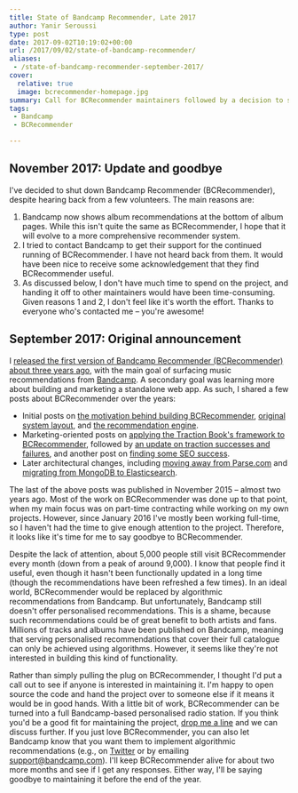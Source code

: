 ```yaml
---
title: State of Bandcamp Recommender, Late 2017
author: Yanir Seroussi
type: post
date: 2017-09-02T10:19:02+00:00
url: /2017/09/02/state-of-bandcamp-recommender/
aliases:
 - /state-of-bandcamp-recommender-september-2017/
cover:
  relative: true
  image: bcrecommender-homepage.jpg
summary: Call for BCRecommender maintainers followed by a decision to shut it down, as I don't have enough time and Bandcamp now offers recommendations.
tags:
 - Bandcamp
 - BCRecommender

---
```

## November 2017: Update and goodbye

I've decided to shut down Bandcamp Recommender (BCRecommender), despite hearing back from a few volunteers. The main reasons are:

  1. Bandcamp now shows album recommendations at the bottom of album pages. While this isn't quite the same as BCRecommender, I hope that it will evolve to a more comprehensive recommender system.
  2. I tried to contact Bandcamp to get their support for the continued running of BCRecommender. I have not heard back from them. It would have been nice to receive some acknowledgement that they find BCRecommender useful.
  3. As discussed below, I don't have much time to spend on the project, and handing it off to other maintainers would have been time-consuming. Given reasons 1 and 2, I don't feel like it's worth the effort. Thanks to everyone who's contacted me &ndash; you're awesome!

## September 2017: Original announcement

I [released the first version of Bandcamp Recommender (BCRecommender) about three years ago][1], with the main goal of surfacing music recommendations from [Bandcamp][2]. A secondary goal was learning more about building and marketing a standalone web app. As such, I shared a few posts about BCRecommender over the years:

  * Initial posts on [the motivation behind building BCRecommender][1], [original system layout][3], and [the recommendation engine][4].
  * Marketing-oriented posts on [applying the Traction Book's framework to BCRecommender][5], followed by [an update on traction successes and failures][6], and another post on [finding some SEO success][7].
  * Later architectural changes, including [moving away from Parse.com][8] and [migrating from MongoDB to Elasticsearch][9].

The last of the above posts was published in November 2015 &ndash; almost two years ago. Most of the work on BCRecommender was done up to that point, when my main focus was on part-time contracting while working on my own projects. However, since January 2016 I've mostly been working full-time, so I haven't had the time to give enough attention to the project. Therefore, it looks like it's time for me to say goodbye to BCRecommender.

Despite the lack of attention, about 5,000 people still visit BCRecommender every month (down from a peak of around 9,000). I know that people find it useful, even though it hasn't been functionally updated in a long time (though the recommendations have been refreshed a few times). In an ideal world, BCRecommender would be replaced by algorithmic recommendations from Bandcamp. But unfortunately, Bandcamp still doesn't offer personalised recommendations. This is a shame, because such recommendations could be of great benefit to both artists and fans. Millions of tracks and albums have been published on Bandcamp, meaning that serving personalised recommendations that cover their full catalogue can only be achieved using algorithms. However, it seems like they're not interested in building this kind of functionality.

Rather than simply pulling the plug on BCRecommender, I thought I'd put a call out to see if anyone is interested in maintaining it. I'm happy to open source the code and hand the project over to someone else if it means it would be in good hands. With a little bit of work, BCRecommender can be turned into a full Bandcamp-based personalised radio station. If you think you'd be a good fit for maintaining the project, [drop me a line][10] and we can discuss further. If you just love BCRecommender, you can also let Bandcamp know that you want them to implement algorithmic recommendations (e.g., on [Twitter][11] or by emailing support@bandcamp.com). I'll keep BCRecommender alive for about two more months and see if I get any responses. Either way, I'll be saying goodbye to maintaining it before the end of the year.

 [1]: https://yanirseroussi.com/2014/08/30/building-a-bandcamp-recommender-system-part-1-motivation/
 [2]: https://bandcamp.com/
 [3]: https://yanirseroussi.com/2014/09/07/building-a-recommender-system-on-a-shoestring-budget/
 [4]: https://yanirseroussi.com/2014/09/19/bandcamp-recommendation-and-discovery-algorithms/
 [5]: https://yanirseroussi.com/2014/09/24/applying-the-traction-books-bullseye-framework-to-bcrecommender/
 [6]: https://yanirseroussi.com/2014/11/05/bcrecommender-traction-update/
 [7]: https://yanirseroussi.com/2014/12/15/seo-mostly-about-showing-up/
 [8]: https://yanirseroussi.com/2015/07/31/goodbye-parse-com/
 [9]: https://yanirseroussi.com/2015/11/04/migrating-a-simple-web-application-from-mongodb-to-elasticsearch/
 [10]: https://yanirseroussi.com/about/
 [11]: https://twitter.com/bandcamp
